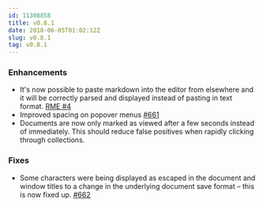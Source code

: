 ```yaml
---
id: 11308858
title: v0.8.1
date: 2018-06-05T01:02:12Z
slug: v0.8.1
tag: v0.8.1
---
```

    
### Enhancements

- It's now possible to paste markdown into the editor from elsewhere and it will be correctly parsed and displayed instead of pasting in text format. [RME #4](https://github.com/outline/rich-markdown-editor/issues/4)
- Improved spacing on popover menus [#661](https://github.com/outline/outline/issues/662)
- Documents are now only marked as viewed after a few seconds instead of immediately. This should reduce false positives when rapidly clicking through collections.

### Fixes

- Some characters were being displayed as escaped in the document and window titles to a change in the underlying document save format – this is now fixed up. [#662](https://github.com/outline/outline/pull/662)

      
